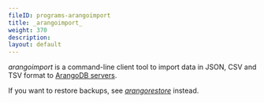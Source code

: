 ```yaml
---
fileID: programs-arangoimport
title: _arangoimport_
weight: 370
description: 
layout: default
---
```

_arangoimport_ is a command-line client tool to import data in JSON, CSV and TSV
format to [ArangoDB servers](../arangodb-server/).

If you want to restore backups, see [_arangorestore_](../arangorestore/)
instead.
